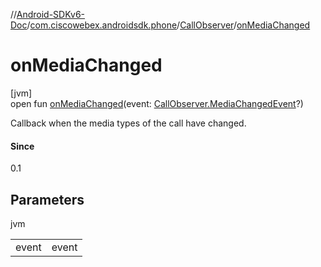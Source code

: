 //[Android-SDKv6-Doc](../../../index.md)/[com.ciscowebex.androidsdk.phone](../index.md)/[CallObserver](index.md)/[onMediaChanged](on-media-changed.md)

# onMediaChanged

[jvm]\
open fun [onMediaChanged](on-media-changed.md)(event: [CallObserver.MediaChangedEvent](-media-changed-event/index.md)?)

Callback when the media types of the call have changed.

#### Since

0.1

## Parameters

jvm

| | |
|---|---|
| event | event |
